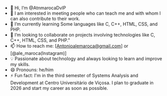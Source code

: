 - 👋 Hi, I’m @AtnmarocaDvlP
- 👀 I am interested in meeting people who can teach me and with whom I can also contribute to their work.
- 🌱 I’m currently learning Some languages like C, C++, HTML, CSS, and PHP.
- 🚀 I’m looking to collaborate on projects involving technologies like C, C++, HTML, CSS, and PHP."
- 📫 How to reach me: [Antonioalemaroca@gmail.com] or [@ale_maroca(Instagram)]
- 💡 Passionate about technology and always looking to learn and improve my skills.
- 😄 Pronouns: he/him
- ⚡ Fun fact: I'm in the third semester of Systems Analysis and Development at Centro Universitário de Viçosa.
I plan to graduate in 2026 and start my career as soon as possible.
